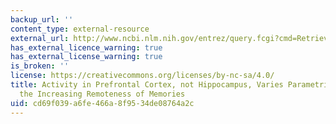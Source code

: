 ```yaml
---
backup_url: ''
content_type: external-resource
external_url: http://www.ncbi.nlm.nih.gov/entrez/query.fcgi?cmd=Retrieve&db=PubMed&dopt=Citation&list_uids=11234742
has_external_licence_warning: true
has_external_license_warning: true
is_broken: ''
license: https://creativecommons.org/licenses/by-nc-sa/4.0/
title: Activity in Prefrontal Cortex, not Hippocampus, Varies Parametrically with
  the Increasing Remoteness of Memories
uid: cd69f039-a6fe-466a-8f95-34de08764a2c
---
```

